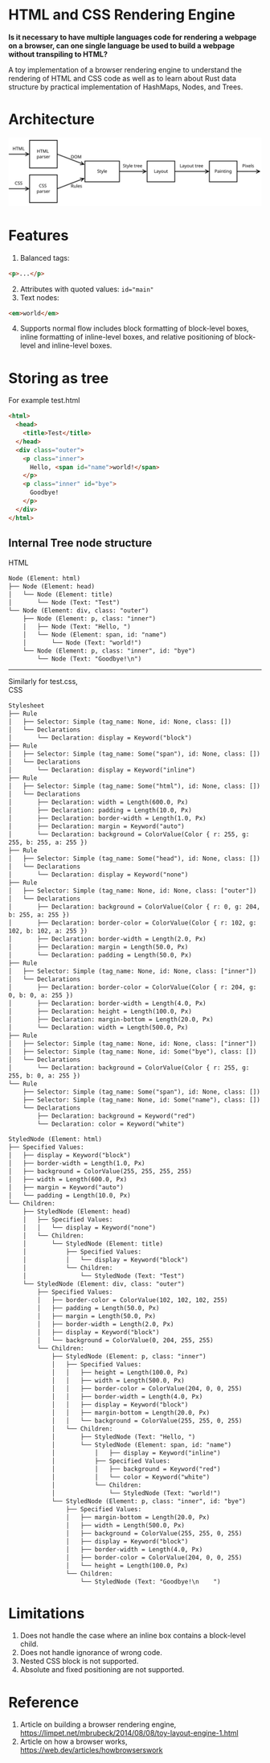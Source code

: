 # HTML and CSS Rendering Engine
<p><strong>Is it necessary to have multiple languages code for rendering a webpage on a browser, can one single language be used to build a webpage without transpiling to HTML?</strong></p><p>
A toy implementation of a browser rendering engine to understand the rendering of HTML and CSS code as well as to learn about Rust data structure by practical implementation of HashMaps, Nodes, and Trees.</p>

# Architecture

<img src="diagram/pipeline.svg"/>

# Features
1. Balanced tags: 
```html 
<p>...</p>
```
2. Attributes with quoted values: `id="main"`
3. Text nodes: 
```html
<em>world</em>
```
4. Supports normal flow includes block formatting of block-level boxes, inline formatting of inline-level boxes, and relative positioning of block-level and inline-level boxes.

# Storing as tree
For example test.html
```html
<html>
  <head>
    <title>Test</title>
  </head>
  <div class="outer">
    <p class="inner">
      Hello, <span id="name">world!</span>
    </p>
    <p class="inner" id="bye">
      Goodbye!
    </p>
  </div>
</html>
```
## Internal Tree node structure
HTML
```
Node (Element: html)
├── Node (Element: head)
│   └── Node (Element: title)
│       └── Node (Text: "Test")
└── Node (Element: div, class: "outer")
    ├── Node (Element: p, class: "inner")
    │   ├── Node (Text: "Hello, ")
    │   └── Node (Element: span, id: "name")
    │       └── Node (Text: "world!")
    └── Node (Element: p, class: "inner", id: "bye")
        └── Node (Text: "Goodbye!\n")
```
<hr>

Similarly for test.css,<br>
CSS
```
Stylesheet
├── Rule
│   ├── Selector: Simple (tag_name: None, id: None, class: [])
│   └── Declarations
│       └── Declaration: display = Keyword("block")
├── Rule
│   ├── Selector: Simple (tag_name: Some("span"), id: None, class: [])
│   └── Declarations
│       └── Declaration: display = Keyword("inline")
├── Rule
│   ├── Selector: Simple (tag_name: Some("html"), id: None, class: [])
│   └── Declarations
│       ├── Declaration: width = Length(600.0, Px)
│       ├── Declaration: padding = Length(10.0, Px)
│       ├── Declaration: border-width = Length(1.0, Px)
│       ├── Declaration: margin = Keyword("auto")
│       └── Declaration: background = ColorValue(Color { r: 255, g: 255, b: 255, a: 255 })
├── Rule
│   ├── Selector: Simple (tag_name: Some("head"), id: None, class: [])
│   └── Declarations
│       └── Declaration: display = Keyword("none")
├── Rule
│   ├── Selector: Simple (tag_name: None, id: None, class: ["outer"])
│   └── Declarations
│       ├── Declaration: background = ColorValue(Color { r: 0, g: 204, b: 255, a: 255 })
│       ├── Declaration: border-color = ColorValue(Color { r: 102, g: 102, b: 102, a: 255 })
│       ├── Declaration: border-width = Length(2.0, Px)
│       ├── Declaration: margin = Length(50.0, Px)
│       └── Declaration: padding = Length(50.0, Px)
├── Rule
│   ├── Selector: Simple (tag_name: None, id: None, class: ["inner"])
│   └── Declarations
│       ├── Declaration: border-color = ColorValue(Color { r: 204, g: 0, b: 0, a: 255 })
│       ├── Declaration: border-width = Length(4.0, Px)
│       ├── Declaration: height = Length(100.0, Px)
│       ├── Declaration: margin-bottom = Length(20.0, Px)
│       └── Declaration: width = Length(500.0, Px)
├── Rule
│   ├── Selector: Simple (tag_name: None, id: None, class: ["inner"])
│   ├── Selector: Simple (tag_name: None, id: Some("bye"), class: [])
│   └── Declarations
│       └── Declaration: background = ColorValue(Color { r: 255, g: 255, b: 0, a: 255 })
└── Rule
    ├── Selector: Simple (tag_name: Some("span"), id: None, class: [])
    ├── Selector: Simple (tag_name: None, id: Some("name"), class: [])
    └── Declarations
        ├── Declaration: background = Keyword("red")
        └── Declaration: color = Keyword("white")

```
```
StyledNode (Element: html)
├── Specified Values:
│   ├── display = Keyword("block")
│   ├── border-width = Length(1.0, Px)
│   ├── background = ColorValue(255, 255, 255, 255)
│   ├── width = Length(600.0, Px)
│   ├── margin = Keyword("auto")
│   └── padding = Length(10.0, Px)
└── Children:
    ├── StyledNode (Element: head)
    │   ├── Specified Values:
    │   │   └── display = Keyword("none")
    │   └── Children:
    │       └── StyledNode (Element: title)
    │           ├── Specified Values:
    │           │   └── display = Keyword("block")
    │           └── Children:
    │               └── StyledNode (Text: "Test")
    └── StyledNode (Element: div, class: "outer")
        ├── Specified Values:
        │   ├── border-color = ColorValue(102, 102, 102, 255)
        │   ├── padding = Length(50.0, Px)
        │   ├── margin = Length(50.0, Px)
        │   ├── border-width = Length(2.0, Px)
        │   ├── display = Keyword("block")
        │   └── background = ColorValue(0, 204, 255, 255)
        └── Children:
            ├── StyledNode (Element: p, class: "inner")
            │   ├── Specified Values:
            │   │   ├── height = Length(100.0, Px)
            │   │   ├── width = Length(500.0, Px)
            │   │   ├── border-color = ColorValue(204, 0, 0, 255)
            │   │   ├── border-width = Length(4.0, Px)
            │   │   ├── display = Keyword("block")
            │   │   ├── margin-bottom = Length(20.0, Px)
            │   │   └── background = ColorValue(255, 255, 0, 255)
            │   └── Children:
            │       ├── StyledNode (Text: "Hello, ")
            │       └── StyledNode (Element: span, id: "name")
            │           │   ├── display = Keyword("inline")
            │           ├── Specified Values:
            │           │   ├── background = Keyword("red")
            │           │   └── color = Keyword("white")
            │           └── Children:
            │               └── StyledNode (Text: "world!")
            └── StyledNode (Element: p, class: "inner", id: "bye")
                ├── Specified Values:
                │   ├── margin-bottom = Length(20.0, Px)
                │   ├── width = Length(500.0, Px)
                │   ├── background = ColorValue(255, 255, 0, 255)
                │   ├── display = Keyword("block")
                │   ├── border-width = Length(4.0, Px)
                │   ├── border-color = ColorValue(204, 0, 0, 255)
                │   └── height = Length(100.0, Px)
                └── Children:
                    └── StyledNode (Text: "Goodbye!\n    ")

```

# Limitations
1. Does not handle the case where an inline box contains a block-level child.
2. Does not handle ignorance of wrong code.
3. Nested CSS block is not supported.
4. Absolute and fixed positioning are not supported.


# Reference
1. Article on building a browser rendering engine, https://limpet.net/mbrubeck/2014/08/08/toy-layout-engine-1.html
2. Article on how a browser works, https://web.dev/articles/howbrowserswork
